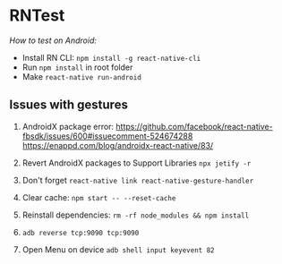 # RNTest

*How to test on Android:*

* Install RN CLI: `npm install -g react-native-cli`
* Run `npm install` in root folder
* Make `react-native run-android`

## Issues with gestures
1. AndroidX package error: 
https://github.com/facebook/react-native-fbsdk/issues/600#issuecomment-524674288
https://enappd.com/blog/androidx-react-native/83/

2. Revert AndroidX packages to Support Libraries `npx jetify -r`
3. Don't forget `react-native link react-native-gesture-handler`
4. Clear cache: `npm start -- --reset-cache`
5. Reinstall dependencies: `rm -rf node_modules && npm install`
6. `adb reverse tcp:9090 tcp:9090`
7. Open Menu on device `adb shell input keyevent 82`

